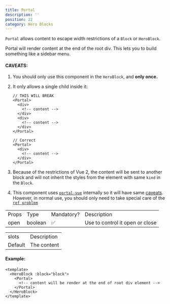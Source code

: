 ```yaml
---
title: Portal
description: ''
position: 22
category: Hero Blocks
---
```


`Portal` allows content to escape width restrictions of a `Block` or `HeroBlock`.

<alert Type="info"> Portal will render content at the end of the root div. This lets you to build something like a sidebar menu. </alert>

#### CAVEATS:

1. You should only use this component in the `HeroBlock`, and **only once.**
2. It only allows a single child inside it:

   ```vue
   // THIS WILL BREAK
   <Portal>
     <div>
       <!-- content -->
     </div>
     <div>
       <!-- content -->
     </div>
   </Portal>

   // Correct
   <Portal>
     <div>
       <!-- content -->
     </div>
   </Portal>
   ```

3. Because of the restrictions of Vue 2, the content will be sent to another block and will not inherit the styles from the element with same `kind` in the `Block`.
4. This component uses [`portal-vue`](https://github.com/LinusBorg/portal-vue) internally so it will have same [caveats](https://portal-vue.linusb.org/guide/caveats.html). However, in normal use, you should only need to take special care of the [`ref problem`](https://portal-vue.linusb.org/guide/caveats.html#refs)

<table>
  <tr>
    <td>Props</td>
    <td>Type</td>
    <td>Mandatory?</td>
    <td>Description</td>
  </tr>
  <tr>
    <td>open</td>
    <td>boolean</td>
    <td>✅</td>
    <td>Use to control it open or close</td>
  </tr>
</table>

<table>
  <tr>
    <td>slots</td><td>Description</td>
  </tr>
  <tr>
    <td>Default</td>
    <td>The content</td>
  </tr>
</table>

#### Example:

```vue
<template>
  <HeroBlock :block="block">
    <Portal>
      <!-- content will be render at the end of root div element -->
    </Portal>
  </HeroBlock>
</template>
```
